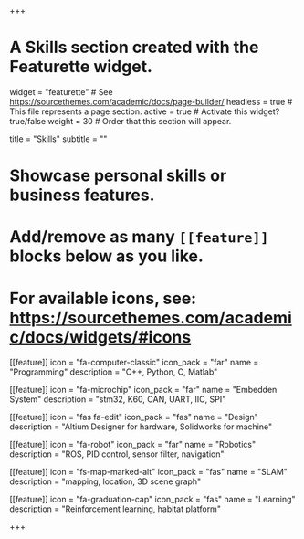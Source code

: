+++
# A Skills section created with the Featurette widget.
widget = "featurette"  # See https://sourcethemes.com/academic/docs/page-builder/
headless = true  # This file represents a page section.
active = true  # Activate this widget? true/false
weight = 30  # Order that this section will appear.

title = "Skills"
subtitle = ""

# Showcase personal skills or business features.
# 
# Add/remove as many `[[feature]]` blocks below as you like.
# 
# For available icons, see: https://sourcethemes.com/academic/docs/widgets/#icons

[[feature]]
  icon = "fa-computer-classic"
  icon_pack = "far"
  name = "Programming"
  description = "C++, Python, C, Matlab"
  
[[feature]]
  icon = "fa-microchip"
  icon_pack = "far"
  name = "Embedden System"
  description = "stm32, K60, CAN, UART, IIC, SPI"

[[feature]]
  icon = "fas fa-edit"
  icon_pack = "fas"
  name = "Design"
  description = "Altium Designer for hardware, Solidworks for machine"

[[feature]]
  icon = "fa-robot"
  icon_pack = "far"
  name = "Robotics"
  description = "ROS, PID control, sensor filter, navigation" 

[[feature]]
  icon = "fs-map-marked-alt"
  icon_pack = "fas"
  name = "SLAM"
  description = "mapping, location, 3D scene graph"  

[[feature]]
  icon = "fa-graduation-cap"
  icon_pack = "fas"
  name = "Learning"
  description = "Reinforcement learning, habitat platform"

+++
